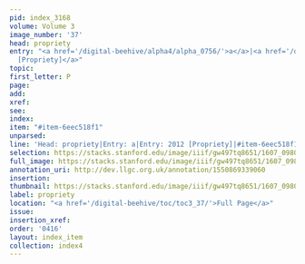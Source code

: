 ```yaml
---
pid: index_3168
volume: Volume 3
image_number: '37'
head: propriety
entry: "<a href='/digital-beehive/alpha4/alpha_0756/'>a</a>|<a href='/digital-beehive/num9/num_2946/'>2012
  [Propriety]</a>"
topic:
first_letter: P
page:
add:
xref:
see:
index:
item: "#item-6eec518f1"
unparsed:
line: 'Head: propriety|Entry: a|Entry: 2012 [Propriety]|#item-6eec518f1'
selection: https://stacks.stanford.edu/image/iiif/gw497tq8651/1607_0980/1500,1417,614,119/full/0/default.jpg
full_image: https://stacks.stanford.edu/image/iiif/gw497tq8651/1607_0980/full/full/0/default.jpg
annotation_uri: http://dev.llgc.org.uk/annotation/1550869339060
insertion:
thumbnail: https://stacks.stanford.edu/image/iiif/gw497tq8651/1607_0980/1500,1417,614,119/150,/0/default.jpg
label: propriety
location: "<a href='/digital-beehive/toc/toc3_37/'>Full Page</a>"
issue:
insertion_xref:
order: '0416'
layout: index_item
collection: index4
---
```


